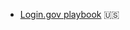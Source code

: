 <!-- TITLE: Government Manuals And Playbooks -->
<!-- SUBTITLE: A quick summary of Government Manuals And Playbooks -->

* [Login.gov playbook](https://www.login.gov/playbook/) :us: